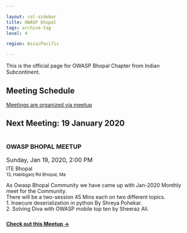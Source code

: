 ```yaml
---

layout: col-sidebar
title: OWASP bhopal
tags: archive-tag
level: 4

region: Asia/Pacific

---
```

<link rel="stylesheet" href="assets/custom.css">

This is the official page for OWASP Bhopal Chapter from Indian Subcontinent.

## Meeting Schedule

[Meetings are organized via meetup](https://meetup.com/OWASP-Bhopal-Chapter/)

## Next Meeting: 19 January 2020


<div id="meetup_oembed" style="height:334px">
     <div style="max-height:294px;overflow:hidden">
          <h3>OWASP BHOPAL MEETUP </h3>
          <p style="margin:5px 0;font-size:16px">Sunday, Jan 19, 2020,  2:00 PM</p>
          <p style="margin: 0 0 5px;"><span style="font-size:14px">ITE Bhopal</span><br />
<span style="font-size:12px;">13, Habibganj Rd Bhopal, Ma</span></p>
          <p style="line-height:16px">As Owasp Bhopal Community we have came up with Jan-2020 Monthly meet for the Community. <br />There will be a two-session 45 Mins each on two different topics.<br /> 
            1. Insecure deserialization in python By Shreya Pohekar.<br />
            2. Solving Diva with OWASP mobile top ten by Sheeraz Ali.</p>
     </div>
     <p style="margin:10px 0 0;"><a href="https://www.meetup.com/OWASP-Bhopal-Chapter/events/267744972/" target="_blank" class="mu_button"><strong>Check out this Meetup &rarr;</strong></a></p>
</div>
